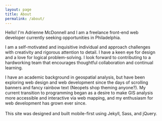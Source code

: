 ```yaml
---
layout: page
title: About
permalink: /about/
---
```


<div class="basicPage">
Hello!  I'm Adrienne McDonnell and I am a freelance front-end web developer currently seeking opportunities in Philadelphia.

I am a self-motivated and inquisitive individual and approach challenges with creativity and rigorous attention to detail. I have a keen eye for design and a love for logical problem-solving. I look forward to contributing to a hardworking team that encourages thoughtful collaboration and continual learning. 

I have an academic background in geospatial analysis, but have been exploring web design and web development since the days of scrolling banners and fancy rainbow text (Neopets shop theming anyone?).  My current transition to programming began as a desire to make GIS analysis more accessible and interactive via web mapping, and my enthusiasm for web development has grown ever since.
<br /><br />
This site was designed and built mobile-first using Jekyll, Sass, and jQuery.
</div>
 
<script src="//code.jquery.com/jquery-1.11.3.min.js"></script>
<script src="//code.jquery.com/jquery-migrate-1.2.1.min.js"></script>
<script src="https://cdnjs.cloudflare.com/ajax/libs/masonry/3.3.2/masonry.pkgd.min.js"></script>
<script src="https://cdnjs.cloudflare.com/ajax/libs/jquery.imagesloaded/3.2.0/imagesloaded.pkgd.min.js"></script>
<script src="/js/index.js"></script>

